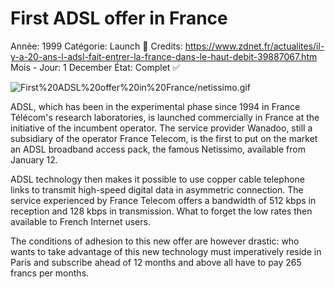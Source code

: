 # First ADSL offer in France

Année: 1999
Catégorie: Launch 🚀
Credits: https://www.zdnet.fr/actualites/il-y-a-20-ans-l-adsl-fait-entrer-la-france-dans-le-haut-debit-39887067.htm
Mois - Jour: 1 December
État: Complet ✅

![First%20ADSL%20offer%20in%20France/netissimo.gif](First%20ADSL%20offer%20in%20France/netissimo.gif)

ADSL, which has been in the experimental phase since 1994 in France Télécom's research laboratories, is launched commercially in France at the initiative of the incumbent operator. The service provider Wanadoo, still a subsidiary of the operator France Telecom, is the first to put on the market an ADSL broadband access pack, the famous Netissimo, available from January 12.

ADSL technology then makes it possible to use copper cable telephone links to transmit high-speed digital data in asymmetric connection. The service experienced by France Telecom offers a bandwidth of 512 kbps in reception and 128 kbps in transmission. What to forget the low rates then available to French Internet users.

The conditions of adhesion to this new offer are however drastic: who wants to take advantage of this new technology must imperatively reside in Paris and subscribe ahead of 12 months and above all have to pay 265 francs per months.